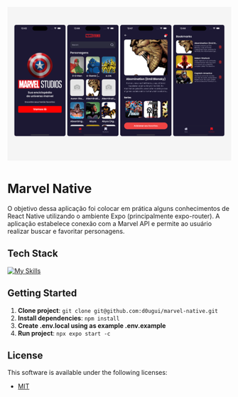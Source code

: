 <h1 align="center">
    <img src="./assets/images/banner.png" alt="Marvel Native" border="0">
</h1>

# Marvel Native

O objetivo dessa aplicação foi colocar em prática alguns conhecimentos de React Native utilizando o ambiente Expo (principalmente expo-router). A aplicação estabelece conexão com a Marvel API e permite ao usuário realizar buscar e favoritar personagens.

## Tech Stack

[![My Skills](https://skillicons.dev/icons?i=ts,react,tailwind)](https://skillicons.dev)

## Getting Started

1. **Clone project**: `git clone git@github.com:d0ugui/marvel-native.git`
2. **Install dependencies**: `npm install`
3. **Create .env.local using as example .env.example**
4. **Run project**: `npx expo start -c`

## License

This software is available under the following licenses:

- [MIT](https://rem.mit-license.org)
